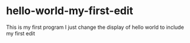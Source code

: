 # hello-world-my-first-edit
This is my first program
I just change the display of hello world to include my first edit
